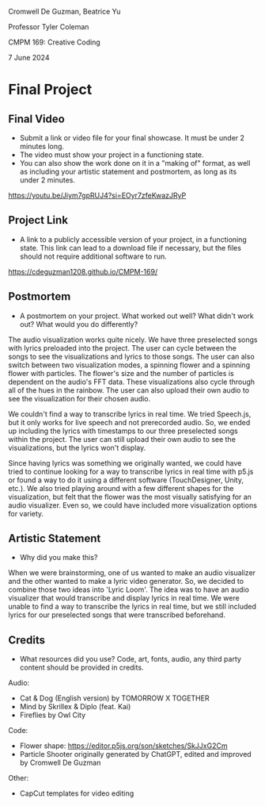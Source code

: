 Cromwell De Guzman, Beatrice Yu

Professor Tyler Coleman

CMPM 169: Creative Coding

7 June 2024

# Final Project

## Final Video
- Submit a link or video file for your final showcase. It must be under 2 minutes long.
- The video must show your project in a functioning state.
- You can also show the work done on it in a "making of" format, as well as including your artistic statement and postmortem, as long as its under 2 minutes.

https://youtu.be/Jiym7gpRUJ4?si=EOyr7zfeKwazJRyP

## Project Link
- A link to a publicly accessible version of your project, in a functioning state. This link can lead to a download file if necessary, but the files should not require additional software to run.

https://cdeguzman1208.github.io/CMPM-169/

## Postmortem
- A postmortem on your project. What worked out well? What didn't work out? What would you do differently?

The audio visualization works quite nicely. We have three preselected songs with lyrics preloaded into the project. The user can cycle between the songs to see the visualizations and lyrics to those songs. The user can also switch between two visualization modes, a spinning flower and a spinning flower with particles. The flower's size and the number of particles is dependent on the audio's FFT data. These visualizations also cycle through all of the hues in the rainbow. The user can also upload their own audio to see the visualization for their chosen audio.

We couldn't find a way to transcribe lyrics in real time. We tried Speech.js, but it only works for live speech and not prerecorded audio. So, we ended up including the lyrics with timestamps to our three preselected songs within the project. The user can still upload their own audio to see the visualizations, but the lyrics won't display.

Since having lyrics was something we originally wanted, we could have tried to continue looking for a way to transcribe lyrics in real time with p5.js or found a way to do it using a different software (TouchDesigner, Unity, etc.). We also tried playing around with a few different shapes for the visualization, but felt that the flower was the most visually satisfying for an audio visualizer. Even so, we could have included more visualization options for variety.

## Artistic Statement
- Why did you make this?

When we were brainstorming, one of us wanted to make an audio visualizer and the other wanted to make a lyric video generator. So, we decided to combine those two ideas into 'Lyric Loom'. The idea was to have an audio visualizer that would transcribe and display lyrics in real time. We were unable to find a way to transcribe the lyrics in real time, but we still included lyrics for our preselected songs that were transcribed beforehand. 

## Credits
- What resources did you use? Code, art, fonts, audio, any third party content should be provided in credits.

Audio: 
- Cat & Dog (English version) by TOMORROW X TOGETHER
- Mind by Skrillex & Diplo (feat. Kai)
- Fireflies by Owl City 

Code:
- Flower shape: https://editor.p5js.org/son/sketches/SkJJxG2Cm
- Particle Shooter originally generated by ChatGPT, edited and improved by Cromwell De Guzman

Other:
  - CapCut templates for video editing
